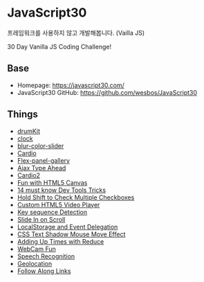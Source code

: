 # JavaScript30

프레임워크를 사용하지 않고 개발해봅니다. (Vailla JS)

30 Day Vanilla JS Coding Challenge!

## Base

- Homepage: https://javascript30.com/
- JavaScript30 GitHub: https://github.com/wesbos/JavaScript30

## Things

- [drumKit](https://pineoc.github.io/js-study/javascript30/drumKit/index.html)
- [clock](https://pineoc.github.io/js-study/javascript30/clock/index.html)
- [blur-color-slider](https://pineoc.github.io/js-study/javascript30/blur-color-slider/index.html)
- [Cardio](https://pineoc.github.io/js-study/javascript30/cardio/index.html)
- [Flex-panel-gallery](https://pineoc.github.io/js-study/javascript30/flex-panel-gallery/index.html)
- [Ajax Type Ahead](https://pineoc.github.io/js-study/javascript30/type-ahead/index.html)
- [Cardio2](https://pineoc.github.io/js-study/javascript30/cardio2/index.html)
- [Fun with HTML5 Canvas](https://pineoc.github.io/js-study/javascript30/fun-canvas/index.html)
- [14 must know Dev Tools Tricks](https://pineoc.github.io/js-study/javascript30/dev-tools-tricks/index.html)
- [Hold Shift to Check Multiple Checkboxes](https://pineoc.github.io/js-study/javascript30/checkboxes/index.html)
- [Custom HTML5 Video Player](https://pineoc.github.io/js-study/javascript30/video/index.html)
- [Key sequence Detection](https://pineoc.github.io/js-study/javascript30/key-sequence/index.html)
- [Slide In on Scroll](https://pineoc.github.io/js-study/javascript30/slide-scroll/index.html)
- [LocalStorage and Event Delegation](https://pineoc.github.io/js-study/javascript30/local-storage/index.html)
- [CSS Text Shadow Mouse Move Effect](https://pineoc.github.io/js-study/javascript30/css-text/index.html)
- [Adding Up Times with Reduce](https://pineoc.github.io/js-study/javascript30/adding-time-reduce/index.html)
- [WebCam Fun](https://pineoc.github.io/js-study/javascript30/webcam/index.html)
- [Speech Recognition](https://pineoc.github.io/js-study/javascript30/speech/index.html)
- [Geolocation](https://pineoc.github.io/js-study/javascript30/geolocation/index.html)
- [Follow Along Links](https://pineoc.github.io/js-study/javascript30/follow-link/index.html)
